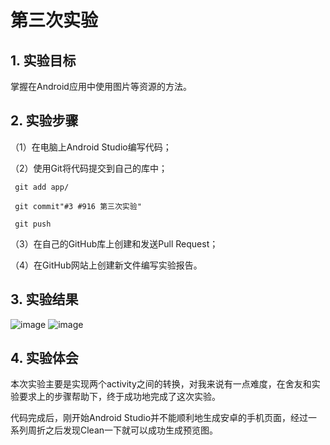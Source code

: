 # 第三次实验


## 1. 实验目标
掌握在Android应用中使用图片等资源的方法。

## 2. 实验步骤
（1）在电脑上Android Studio编写代码；

（2）使用Git将代码提交到自己的库中；

     git add app/

     git commit"#3 #916 第三次实验"

     git push

（3）在自己的GitHub库上创建和发送Pull Request；

（4）在GitHub网站上创建新文件编写实验报告。

## 3. 实验结果
![image](https://github.com/Zhenghizhong/android-labs-2018/blob/master/soft1614080902215/1.png)
![image](https://github.com/Zhenghizhong/android-labs-2018/blob/master/soft1614080902215/2.png)

## 4. 实验体会
本次实验主要是实现两个activity之间的转换，对我来说有一点难度，在舍友和实验要求上的步骤帮助下，终于成功地完成了这次实验。

代码完成后，刚开始Android Studio并不能顺利地生成安卓的手机页面，经过一系列周折之后发现Clean一下就可以成功生成预览图。
